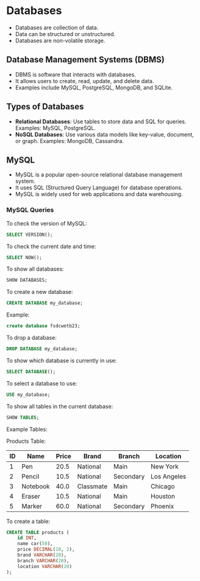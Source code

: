 # Databases

- Databases are collection of data.
- Data can be structured or unstructured.
- Databases are non-volatile storage.

## Database Management Systems (DBMS)

- DBMS is software that interacts with databases.
- It allows users to create, read, update, and delete data.
- Examples include MySQL, PostgreSQL, MongoDB, and SQLite.

## Types of Databases

- **Relational Databases**: Use tables to store data and SQL for queries. Examples: MySQL, PostgreSQL.
- **NoSQL Databases**: Use various data models like key-value, document, or graph. Examples: MongoDB, Cassandra.

## MySQL

- MySQL is a popular open-source relational database management system.
- It uses SQL (Structured Query Language) for database operations.
- MySQL is widely used for web applications and data warehousing.

### MySQL Queries

To check the version of MySQL:

```sql
SELECT VERSION();
```

To check the current date and time:

```sql
SELECT NOW();
```

To show all databases:

```sql
SHOW DATABASES;
```

To create a new database:

```sql
CREATE DATABASE my_database;
```

Example:

```sql
create database fsdcwetb23;
```

To drop a database:

```sql
DROP DATABASE my_database;
```

To show which database is currently in use:

```sql
SELECT DATABASE();
```

To select a database to use:

```sql
USE my_database;
```

To show all tables in the current database:

```sql
SHOW TABLES;
```

Example Tables:

Products Table:

| ID  | Name     | Price | Brand     | Branch    | Location    |
| --- | -------- | ----- | --------- | --------- | ----------- |
| 1   | Pen      | 20.5  | National  | Main      | New York    |
| 2   | Pencil   | 10.5  | National  | Secondary | Los Angeles |
| 3   | Notebook | 40.0  | Classmate | Main      | Chicago     |
| 4   | Eraser   | 10.5  | National  | Main      | Houston     |
| 5   | Marker   | 60.0  | National  | Secondary | Phoenix     |

To create a table:

```sql
CREATE TABLE products (
    id INT,
    name car(50),
    price DECIMAL(10, 2),
    brand VARCHAR(20),
    branch VARCHAR(20),
    location VARCHAR(20)
);
```
